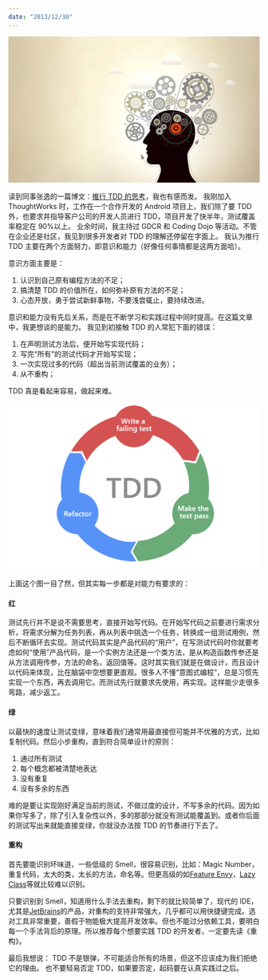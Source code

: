 ```yaml
---
date: "2013/12/30"
---
```


<img src="/_image/image_2023-11-05-23-55-30.png" alt="">

读到同事张逸的一篇博文：[推行 TDD 的思考](http://agiledon.github.io/blog/2013/12/25/thought-about-applying-tdd/)，我也有感而发。
我刚加入 ThoughtWorks 时，工作在一个合作开发的 Android 项目上，我们除了要 TDD 外，也要求并指导客户公司的开发人员进行 TDD，项目开发了快半年，测试覆盖率稳定在 90%以上。
业余时间，我主持过 GDCR 和 Coding Dojo 等活动。不管在企业还是社区，我见到很多开发者对 TDD 的理解还停留在字面上。
我认为推行 TDD 主要在两个方面努力，即意识和能力（好像任何事情都是这两方面哈）。

意识方面主要是：

1. 认识到自己原有编程方法的不足；
1. 搞清楚 TDD 的价值所在，如何弥补原有方法的不足；
1. 心态开放，勇于尝试新鲜事物，不要浅尝辄止，要持续改进。

意识和能力没有先后关系，而是在不断学习和实践过程中同时提高。在这篇文章中，我更想谈的是能力。
我见到初接触 TDD 的人常犯下面的错误：

1. 在声明测试方法后，便开始写实现代码；
1. 写完“所有”的测试代码才开始写实现；
1. 一次实现过多的代码（超出当前测试覆盖的业务）；
1. 从不重构；

TDD 真是看起来容易，做起来难。

![TDD Cycle](/_image/image_2023-11-05-23-52-01.png)

上面这个图一目了然，但其实每一步都是对能力有要求的：

#### 红

测试先行并不是说不需要思考，直接开始写代码。在开始写代码之前要进行需求分析，将需求分解为任务列表，再从列表中挑选一个任务，转换成一组测试用例，然后不断循环去实现。测试代码其实是产品代码的“用户”，在写测试代码时你就要考虑如何“使用”产品代码，是一个实例方法还是一个类方法，是从构造函数传参还是从方法调用传参，方法的命名，返回值等。这时其实我们就是在做设计，而且设计以代码来体现，比在脑袋中空想要更直观。很多人不懂“意图式编程”，总是习惯先实现一个东西，再去调用它。而测试先行就要求先使用，再实现。这样能少走很多弯路，减少返工。

#### 绿

以最快的速度让测试变绿，意味着我们通常用最直接但可能并不优雅的方式，比如复制代码。然后小步重构，直到符合简单设计的原则：

1. 通过所有测试
2. 每个概念都被清楚地表达
3. 没有重复
4. 没有多余的东西

难的是要让实现刚好满足当前的测试，不做过度的设计，不写多余的代码。因为如果你写多了，除了引入复杂性以外，多的那部分就没有测试能覆盖到。或者你后面的测试写出来就能直接变绿，你就没办法按 TDD 的节奏进行下去了。

#### 重构

首先要能识别坏味道，一些低级的 Smell，很容易识别，比如：Magic Number，重复代码，太大的类，太长的方法，命名等。但更高级的如[Feature Envy](http://sourcemaking.com/refactoring/feature-envy)，[Lazy Class](http://sourcemaking.com/refactoring/lazy-class)等就比较难以识别。

只要识别到 Smell，知道用什么手法去重构，剩下的就比较简单了，现代的 IDE，尤其是[JetBrains](https://www.jetbrains.com/products.html)的产品，对重构的支持非常强大，几乎都可以用快捷键完成。选对工具非常重要，善假于物能极大提高开发效率。但也不能过分依赖工具，要明白每一个手法背后的原理。所以推荐每个想要实践 TDD 的开发者，一定要先读《重构》。

最后我想说：
TDD 不是银弹，不可能适合所有的场景，但这不应该成为我们拒绝它的理由。
也不要轻易否定 TDD，如果要否定，起码要在认真实践过之后。
